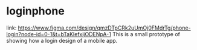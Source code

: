 # loginphone
link:   https://www.figma.com/design/qmzDTpCRk2uUmOj0FMdrTg/phone-login?node-id=0-1&t=bTaKlefxijODENpA-1
This is a small prototype of showing how a login design of a mobile app.
